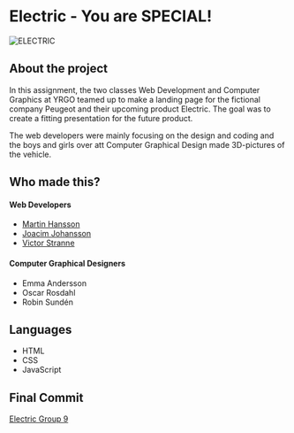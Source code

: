 # Electric - You are SPECIAL!

![ELECTRIC](https://media.giphy.com/media/lM86pZcDxfx5e/giphy.gif)

## About the project

In this assignment, the two classes Web Development and Computer Graphics at YRGO teamed up to make a landing page for the fictional company Peugeot and their upcoming product Electric.
The goal was to create a fitting presentation for the future product.

The web developers were mainly focusing on the design and coding and the boys and girls over att Computer Graphical Design made 3D-pictures of the vehicle.

## Who made this?
#### Web Developers
- [Martin Hansson](https://https://github.com/Alegherix)
- [Joacim Johansson](https://https://github.com/JoeyJaySWE)
- [Victor Stranne](https://https://github.com/Vstranne)
#### Computer Graphical Designers
- Emma Andersson
- Oscar Rosdahl
- Robin Sundén

## Languages
- HTML
- CSS
- JavaScript

## Final Commit

[Electric Group 9](https://https://yrgoelectric.netlify.app/)
